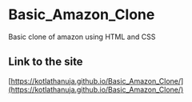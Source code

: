 # Basic_Amazon_Clone

Basic clone of amazon using HTML and CSS

## Link to the site
[https://kotlathanuja.github.io/Basic_Amazon_Clone/](https://kotlathanuja.github.io/Basic_Amazon_Clone/)
